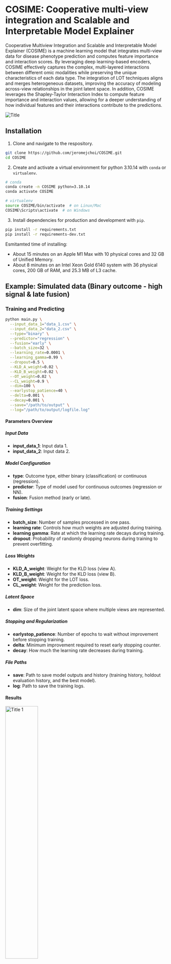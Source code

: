# COSIME: Cooperative multi-view integration and Scalable and Interpretable Model Explainer

Cooperative Multiview Integration and Scalable and Interpretable Model Explainer (COSIME) is a machine learning model that integrates multi-view data for disease phenotype prediction and computes feature importance and interaction scores. By leveraging deep learning-based encoders, COSIME effectively captures the complex, multi-layered interactions between different omic modalities while preserving the unique characteristics of each data type. The integration of LOT techniques aligns and merges heterogeneous datasets, improving the accuracy of modeling across-view relationships in the joint latent space. In addition, COSIME leverages the Shapley-Taylor Interaction Index to compute feature importance and interaction values, allowing for a deeper understanding of how individual features and their interactions contribute to the predictions.

![Title](Images/Fig1_Coop_Git.png "Title")

## Installation
1. Clone and navigate to the respository.
```bash
git clone https://github.com/jeromejchoi/COSIME.git
cd COSIME
```
2. Create and activate a virtual environment for python 3.10.14 with `conda` or `virtualenv`.
```bash
# conda
conda create -n COSIME python=3.10.14
conda activate COSIME

# virtualenv
source COSIME/bin/activate  # on Linux/Mac
COSIME\Scripts\activate  # on Windows
```
3. Install dependencies for production and development with `pip`.
```bash
pip install -r requirements.txt
pip install -r requirements-dev.txt
```
Esmitamted time of installing:
- About 15 minutes on an Apple M1 Max with 10 physical cores and 32 GB of Unified Memory.
- About 8 minutes on an Intel Xeon Gold 6140 system with 36 physical cores, 200 GB of RAM, and 25.3 MB of L3 cache.

## Example: Simulated data (Binary outcome - high signal & late fusion)
### Training and Predicting
```bash
python main.py \
  --input_data_1="data_1.csv" \
  --input_data_2="data_2.csv" \
  --type="binary" \
  --predictor="regression" \
  --fusion="early" \
  --batch_size=32 \
  --learning_rate=0.0001 \
  --learning_gamma=0.99 \
  --dropout=0.5 \
  --KLD_A_weight=0.02 \
  --KLD_B_weight=0.02 \
  --OT_weight=0.02 \
  --CL_weight=0.9 \
  --dim=100 \
  --earlystop_patience=40 \
  --delta=0.001 \
  --decay=0.001 \
  --save="/path/to/output" \
  --log="/path/to/output/logfile.log"
```
#### Parameters Overview

##### Input Data
- **input_data_1**: Input data 1.
- **input_data_2**: Input data 2.

##### Model Configuration
- **type**: Outcome type, either binary (classification) or continuous (regression).
- **predictor**: Type of model used for continuous outcomes (regression or NN).
- **fusion**: Fusion method (early or late).

##### Training Settings
- **batch_size**: Number of samples processed in one pass.
- **learning rate**: Controls how much weights are adjusted during training.
- **learning gamma**: Rate at which the learning rate decays during training.
- **dropout**: Probability of randomly dropping neurons during training to prevent overfitting.

##### Loss Weights
- **KLD_A_weight**: Weight for the KLD loss (view A).
- **KLD_B_weight**: Weight for the KLD loss (view B).
- **OT_weight**: Weight for the LOT loss.
- **CL_weight**: Weight for the prediction loss.

##### Latent Space
- **dim**: Size of the joint latent space where multiple views are represented.

##### Stopping and Regularization
- **earlystop_patience**: Number of epochs to wait without improvement before stopping training.
- **delta**: Minimum improvement required to reset early stopping counter.
- **decay**: How much the learning rate decreases during training.

##### File Paths
- **save**: Path to save model outputs and history (training history, holdout evaluation history, and the best model).
- **log**: Path to save the training logs.


#### Results
<p style="text-align: left;">
  <img src="Images/box_binary_high_late.png" alt="Title 1" width="45%" />
</p>
<p style="text-align: left;">
  Holdout evaluation (5-fold CV)
</p>

#### Esmitamted time of running:
- About 1.5 hours on an Apple M1 Max with 10 physical cores and 32 GB of Unified Memory.
- About 0.9 hours on an Intel Xeon Gold 6140 system with 36 physical cores, 200 GB of RAM, and 25.3 MB of L3 cache.


### Computing Feature Importance and Interaction
```bash
python main.py \
  --input_data="binary_high_late.df.csv" \
  --input_model="best_model_binary_high_late.pt" \
  --model_script_path="model_binary_high_late.py" \
  --input_dims="100,100" \ 
  --fusion="late" \
  --dim 150 \
  --dropout 0.5 \
  --mc_iterations 50 \
  --batch_size 32 \
  --max_memory_usage_gb 2 \
  --interaction True \
  --save="Results" \
  --log="log_binary_high_late.log" \
```
#### Parameters Overview

##### Input Data and Model
- **input_data**: Holdout multi-view dataset (without labels).
- **input_model**: Trained model.
- **model_script_path**: Model class used in training the model.
- **input_dims**: Dimensions in two input data views.

##### Model Configuration
- **fusion**: Fusion method (early or late).
- **dim**: Size of the joint latent space where multiple views are represented.
- **dropout**: Probability of randomly dropping neurons during training to prevent overfitting.

##### Monte Carlo and Sampling
- **mc_iterations**: Number of Monte Carlo sampling iterations.
- **batch_size**: Number of samples processed together in one forward pass through the model.
- **max_memory_usage_gb**: Xaximum memory usage in gigabytes (GB) for the model during computation
- **interaction**: Compute both feature importance and pairwise feature interaction (True) or just feature importance (False).

##### File Paths
- **save**: Path to save the outputs.
- **log**: Path to save the training logs.

  
#### Results
| ![Title 1](Images/FI_binary_high_A.png "Title 1") | ![Title 2](Images/FI_binary_high_B.png "Title 2") |
|:-------------------------------------------------:|:-------------------------------------------------:|
| Top 20 absoulte feature importance values (View A) | Top 20 absoulte feature importance values (View B) |

| ![Title 3](Images/SI_binary_high_A.png "Title 3") | ![Title 4](Images/SI_binary_high_B.png "Title 4") |
|:-------------------------------------------------:|:-------------------------------------------------:|
| Pairwise feature interactions for the first 50 features (View A) | Pairwise feature interactions for the first 50 features (View B) |

#### Esmitamted time of running:
- About 7.53 hours on an Apple M1 Max with 10 physical cores and 32 GB of Unified Memory.
- About 4.44 hours on an Intel Xeon Gold 6140 system with 36 physical cores, 200 GB of RAM, and 25.3 MB of L3 cache.


## References
Dhamdhere, K., Agarwal, A. & Sundararajan, M. The Shapley Taylor Interaction Index Ver- sion Number: 2. (2019).
